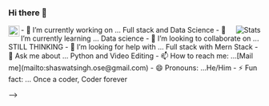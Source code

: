 ### Hi there 👋
<a href="https://www.linkedin.com/in/juanbelieni/">
  <img align="left" alt="Shaswat's LinkdeIn" width="22px" src="https://cdn.jsdelivr.net/npm/simple-icons@v3/icons/linkedin.svg" />
</a>

<img alt="Stats" align="right" src="https://github-readme-stats.vercel.app/api?username=shaswatsingh19&show_icons=true" />

<p>
- 🔭 I’m currently working on ... Full stack and Data Science 
- 🌱 I’m currently learning ... Data science 
- 👯 I’m looking to collaborate on ... STILL THINKING
- 🤔 I’m looking for help with ... Full stack with Mern Stack 
- 💬 Ask me about ... Python and Video Editing
- 📫 How to reach me: ...[Mail me](mailto:shaswatsingh.ose@gmail.com)
- 😄 Pronouns: ...He/Him
- ⚡ Fun fact: ... Once a coder, Coder forever 

-->
</p>


#
